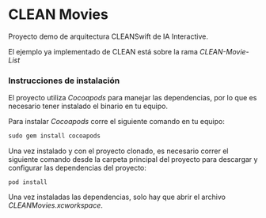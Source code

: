# CLEAN Movies

Proyecto demo de arquitectura CLEANSwift de IA Interactive.

El ejemplo ya implementado de CLEAN está sobre la rama _CLEAN-Movie-List_

### Instrucciones de instalación
El proyecto utiliza _Cocoapods_ para manejar las dependencias, por lo que es necesario tener instalado el binario en tu equipo.

Para instalar _Cocoapods_ corre el siguiente comando en tu equipo:

```ruby
sudo gem install cocoapods
```

Una vez instalado y con el proyecto clonado, es necesario correr el siguiente comando desde la carpeta principal del proyecto para descargar y configurar las dependencias del proyecto:

```
pod install
```

Una vez instaladas las dependencias, solo hay que abrir el archivo _CLEANMovies.xcworkspace_.
